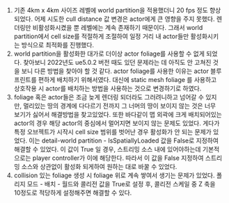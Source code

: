 1. 기존 4km x 4km 사이즈 레벨에 world partition을 적용했더니 20 fps 정도 향상되었다. 어제 시도한 cull distance 값 변경은 actor에게 큰 영향을 주지 못했다. 렌더링만 비활성화시켰을 뿐 레벨에는 계속 존재하기 때문이다. 그래서 world partition에서 cell size를 적절하게 조절하여 일정 거리 내 actor들만 활성화시키는 방식으로 최적화를 진행했다.
2. world partition을 활성화한 대가로 더이상 actor foliage를 사용할 수 없게 되었다. 찾아보니 2022년도 ue5.0.2 버전 때도 있던 문제라는 데 아직도 안 고쳐진 것을 보니 다른 방법을 찾아야 할 것 같다. actor foliage를 사용한 이유는 actor 블루프린트를 편하게 배치하기 위해서였다. 대신에 static mesh foliage 를 사용하고 상호작용 시 actor를 배치하는 방법을 사용하는 것으로 변경하기로 하였다. 
3. foliage 혹은 actor들은 조금 늦게 렌더링 되더라도 그러려니하고 넘어갈 수 있지만, 멀리있는 땅의 경계에 다다르기 전까지 그 너머의 땅이 보이지 않는 것은 너무 보기가 싫어서 해결방법을 찾고있었다.
   또한 바다같이 맵 외곽에 크게 배치되어있는 actor의 경우 해당 actor의 중심에서 멀어지면 보이지 않는 문제도 있었다. 게다가 특정 오브젝트가 시작시 cell size 범위를 벗어난 경우 활성화가 안 되는 문제가 있었다.
   이는 detail-world partition - IsSpatiallyLoaded 값을 False로 지정하여 해결할 수 있었다. 이 값이 True 일 경우, 스트리밍 소스 내에 있어야하는데 기본적으로는 player controller가 이에 해당한다. 따라서 이 값을 False 지정하여 스트리밍 소스와 상관없이 활성화 되게하여 원하는 대로 바꿀 수 있었다.
4. collision 있는 foliage 생성 시 foliage 위로 계속 쌓여서 생기는 문제가 있었다. 폴리지 모드 - 배치 - 월드와 콜리전 값을 True로 설정 후, 콜리전 스케일 중 Z 축을 10정도로 적당하게 설정해주면 해결할 수 있다.
